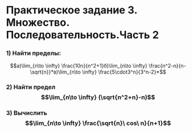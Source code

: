 # Практическое задание 3. Множество. Последовательность.Часть 2
### 1) Найти пределы:
$$а)\lim_{n\to \infty} \frac{10n}{n^2+1}б)\lim_{n\to \infty} \frac{n^2-n}{n-\sqrt{n}}*в)\lim_{n\to \infty} \frac{5\cdot3^n}{3^n-2}*$$
### 2) Найти предел $$\lim_{n\to \infty} (\sqrt{n^2+n}-n)$$
### 3) Вычислить $$\lim_{n\to \infty} \frac{\sqrt{n}\ cos\ n}{n+1}$$
